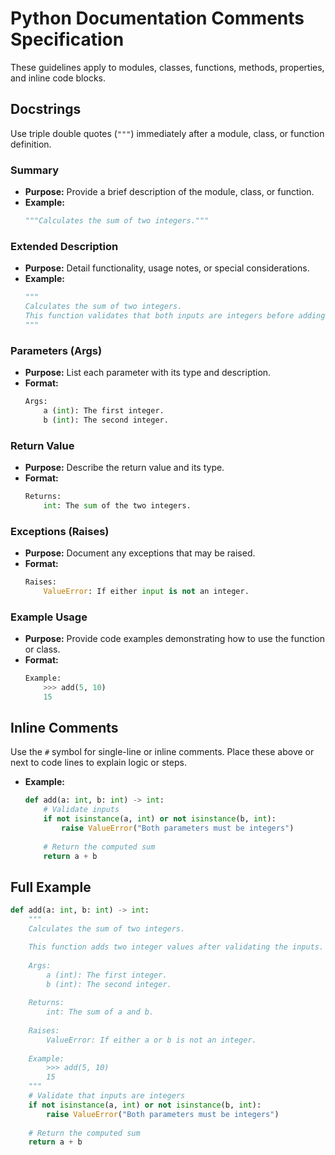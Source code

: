 # Python Documentation Comments Specification
These guidelines apply to modules, classes, functions, methods, properties, and inline code blocks.

## Docstrings
Use triple double quotes (`"""`) immediately after a module, class, or function definition.

### Summary
- **Purpose:** Provide a brief description of the module, class, or function.
- **Example:**
  ```python
  """Calculates the sum of two integers."""
  ```

### Extended Description
- **Purpose:** Detail functionality, usage notes, or special considerations.
- **Example:**
  ```python
  """
  Calculates the sum of two integers.
  This function validates that both inputs are integers before adding.
  """
  ```

### Parameters (Args)
- **Purpose:** List each parameter with its type and description.
- **Format:**
  ```python
  Args:
      a (int): The first integer.
      b (int): The second integer.
  ```

### Return Value
- **Purpose:** Describe the return value and its type.
- **Format:**
  ```python
  Returns:
      int: The sum of the two integers.
  ```

### Exceptions (Raises)
- **Purpose:** Document any exceptions that may be raised.
- **Format:**
  ```python
  Raises:
      ValueError: If either input is not an integer.
  ```

### Example Usage
- **Purpose:** Provide code examples demonstrating how to use the function or class.
- **Format:**
  ```python
  Example:
      >>> add(5, 10)
      15
  ```

## Inline Comments
Use the `#` symbol for single-line or inline comments. Place these above or next to code lines to explain logic or steps.

- **Example:**
  ```python
  def add(a: int, b: int) -> int:
      # Validate inputs
      if not isinstance(a, int) or not isinstance(b, int):
          raise ValueError("Both parameters must be integers")
      
      # Return the computed sum
      return a + b
  ```

## Full Example
```python
def add(a: int, b: int) -> int:
    """
    Calculates the sum of two integers.

    This function adds two integer values after validating the inputs.
    
    Args:
        a (int): The first integer.
        b (int): The second integer.
    
    Returns:
        int: The sum of a and b.
    
    Raises:
        ValueError: If either a or b is not an integer.
    
    Example:
        >>> add(5, 10)
        15
    """
    # Validate that inputs are integers
    if not isinstance(a, int) or not isinstance(b, int):
        raise ValueError("Both parameters must be integers")
    
    # Return the computed sum
    return a + b
```